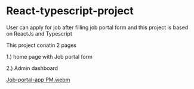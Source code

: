 # React-typescript-project
User can apply for job after filling job portal form and this project is based on ReactJs and Typescript

This project conatin 2 pages

1.) home page with Job portal form

2.) Admin dashboard


[Job-portal-app PM.webm](https://github.com/krishTechexpert/React-typescript-project/assets/68417802/36b8d48e-7db9-46ea-9fe8-505a2616a29f)
